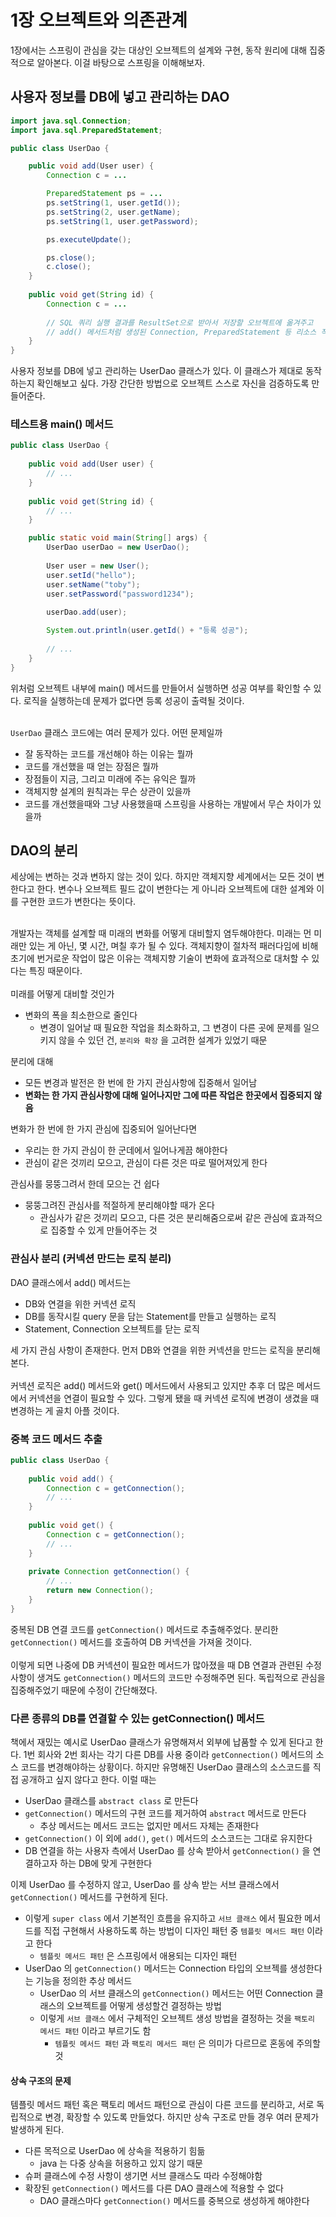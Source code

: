 # 1장 오브젝트와 의존관계

1장에서는 스프링이 관심을 갖는 대상인 오브젝트의 설계와 구현, 동작 원리에 대해 집중적으로 알아본다. 이걸 바탕으로 스프링을 이해해보자.

## 사용자 정보를 DB에 넣고 관리하는 DAO

```java
import java.sql.Connection;
import java.sql.PreparedStatement;

public class UserDao {

    public void add(User user) {
        Connection c = ...

        PreparedStatement ps = ...
        ps.setString(1, user.getId());
        ps.setString(2, user.getName);
        ps.setString(1, user.getPassword);

        ps.executeUpdate();

        ps.close();
        c.close();
    }
    
    public void get(String id) {
        Connection c = ...
        
        // SQL 쿼리 실행 결과를 ResultSet으로 받아서 저장할 오브젝트에 옮겨주고
        // add() 메서드처럼 생성된 Connection, PreparedStatement 등 리소스 작업이 끝나면 닫아주는 로직
    } 
}
```

사용자 정보를 DB에 넣고 관리하는 UserDao 클래스가 있다. 이 클래스가 제대로 동작하는지 확인해보고 싶다. 가장 간단한 방법으로 오브젝트 스스로 자신을 검증하도록 만들어준다.

### 테스트용 main() 메서드

```java
public class UserDao {
    
    public void add(User user) {
        // ...
    }
    
    public void get(String id) {
        // ...
    }

    public static void main(String[] args) {
        UserDao userDao = new UserDao();
        
        User user = new User();
        user.setId("hello");
        user.setName("toby");
        user.setPassword("password1234");
        
        userDao.add(user);

        System.out.println(user.getId() + "등록 성공");
        
        // ...
    }
}
```
위처럼 오브젝트 내부에 main() 메서드를 만들어서 실행하면 성공 여부를 확인할 수 있다. 로직을 실행하는데 문제가 없다면 등록 성공이 출력될 것이다. 
<br><br>

`UserDao` 클래스 코드에는 여러 문제가 있다. 어떤 문제일까
- 잘 동작하는 코드를 개선해야 하는 이유는 뭘까
- 코드를 개선했을 때 얻는 장점은 뭘까
- 장점들이 지금, 그리고 미래에 주는 유익은 뭘까
- 객체지향 설계의 원칙과는 무슨 상관이 있을까
- 코드를 개선했을때와 그냥 사용했을때 스프링을 사용하는 개발에서 무슨 차이가 있을까

## DAO의 분리

세상에는 변하는 것과 변하지 않는 것이 있다. 하지만 객체지향 세계에서는 모든 것이 변한다고 한다. 변수나 오브젝트 필드 값이 변한다는 게 아니라 오브젝트에 대한 설계와 이를 구현한 코드가 변한다는 뜻이다.
<br><br>

개발자는 객체를 설계할 때 미래의 변화를 어떻게 대비할지 염두해야한다. 미래는 먼 미래만 있는 게 아닌, 몇 시간, 며칠 후가 될 수 있다. 객체지향이 절차적 패러다임에 비해 초기에 번거로운 작업이 많은 이유는 객체지향 기술이 변화에 효과적으로 대처할 수 있다는 특징 때문이다. <br>
<br>
미래를 어떻게 대비할 것인가
- 변화의 폭을 최소한으로 줄인다
  - 변경이 일어날 때 필요한 작업을 최소화하고, 그 변경이 다른 곳에 문제를 일으키지 않을 수 있던 건, `분리와 확장` 을 고려한 설계가 있었기 때문

분리에 대해
- 모든 변경과 발전은 한 번에 한 가지 관심사항에 집중해서 일어남
- **변화는 한 가지 관심사항에 대해 일어나지만 그에 따른 작업은 한곳에서 집중되지 않음**

변화가 한 번에 한 가지 관심에 집중되어 일어난다면
- 우리는 한 가지 관심이 한 군데에서 일어나게끔 해야한다
- 관심이 같은 것끼리 모으고, 관심이 다른 것은 따로 떨어져있게 한다

관심사를 뭉뚱그려서 한데 모으는 건 쉽다
- 뭉뚱그려진 관심사를 적절하게 분리해야할 때가 온다
  - 관심사가 같은 것끼리 모으고, 다른 것은 분리해줌으로써 같은 관심에 효과적으로 집중할 수 있게 만들어주는 것

### 관심사 분리 (커넥션 만드는 로직 분리)

DAO 클래스에서 add() 메서드는 
- DB와 연결을 위한 커넥션 로직
- DB를 동작시킬 query 문을 담는 Statement를 만들고 실행하는 로직
- Statement, Connection 오브젝트를 닫는 로직

세 가지 관심 사항이 존재한다. 먼저 DB와 연결을 위한 커넥션을 만드는 로직을 분리해본다. 
<br><br>
커넥션 로직은 add() 메서드와 get() 메서드에서 사용되고 있지만 추후 더 많은 메서드에서 커넥션을 연결이 필요할 수 있다. 그렇게 됐을 때 커넥션 로직에 변경이 생겼을 때 변경하는 게 골치 아플 것이다.

### 중복 코드 메서드 추출

```java
public class UserDao {
    
    public void add() {
        Connection c = getConnection();
        // ...
    }
    
    public void get() {
        Connection c = getConnection();
        // ...
    }
    
    private Connection getConnection() {
        // ...
        return new Connection();
    }
}
```

중복된 DB 연결 코드를 `getConnection()` 메서드로 추출해주었다. 분리한 `getConnection()` 메서드를 호출하여 DB 커넥션을 가져올 것이다. <br>
<br>
이렇게 되면 나중에 DB 커넥션이 필요한 메서드가 많아졌을 때 DB 연결과 관련된 수정사항이 생겨도 `getConnection()` 메서드의 코드만 수정해주면 된다. 독립적으로 관심을 집중해주었기 때문에 수정이 간단해졌다.

### 다른 종류의 DB를 연결할 수 있는 getConnection() 메서드

책에서 재밌는 예시로 UserDao 클래스가 유명해져서 외부에 납품할 수 있게 된다고 한다. 1번 회사와 2번 회사는 각기 다른 DB를 사용 중이라 `getConnection()` 메서드의 소스 코드를 변경해야하는 상황이다. 하지만 유명해진 UserDao 클래스의 소스코드를 직접 공개하고 싶지 않다고 한다. 이럴 때는
- UserDao 클래스를 `abstract class` 로 만든다
- `getConnection()` 메서드의 구현 코드를 제거하여 `abstract` 메서드로 만든다
  - 추상 메서드는 메서드 코드는 없지만 메서드 자체는 존재한다
- `getConnection()` 이 외에 `add()`, `get()` 메서드의 소스코드는 그대로 유지한다
- DB 연결을 하는 사용자 측에서 UserDao 를 상속 받아서 `getConnection()` 을 연결하고자 하는 DB에 맞게 구현한다

이제 UserDao 를 수정하지 않고, UserDao 를 상속 받는 서브 클래스에서 `getConnection()` 메서드를 구현하게 된다. 
- 이렇게 `super class` 에서 기본적인 흐름을 유지하고 `서브 클래스` 에서 필요한 메서드를 직접 구현해서 사용하도록 하는 방법이 디자인 패턴 중 `템플릿 메서드 패턴` 이라고 한다  
  - `템플릿 메서드 패턴` 은 스프링에서 애용되는 디자인 패턴
- UserDao 의 `getConnection()` 메서드는 Connection 타입의 오브젝를 생성한다는 기능을 정의한 추상 메서드
  - UserDao 의 서브 클래스의 `getConnection()` 메서드는 어떤 Connection 클래스의 오브젝트를 어떻게 생성할건 결정하는 방법
  - 이렇게 `서브 클래스` 에서 구체적인 오브젝트 생성 방법을 결정하는 것을 `팩토리 메서드 패턴` 이라고 부르기도 함
    - `템플릿 메서드 패턴` 과 `팩토리 메서드 패턴` 은 의미가 다르므로 혼동에 주의할 것

#### 상속 구조의 문제

템플릿 메서드 패턴 혹은 팩토리 메서드 패턴으로 관심이 다른 코드를 분리하고, 서로 독립적으로 변경, 확장할 수 있도록 만들었다. 하지만 상속 구조로 만들 경우 여러 문제가 발생하게 된다.
- 다른 목적으로 UserDao 에 상속을 적용하기 힘듦
  - java 는 다중 상속을 허용하고 있지 않기 때문
- 슈퍼 클래스에 수정 사항이 생기면 서브 클래스도 따라 수정해야함
- 확장된 `getConnection()` 메서드를 다른 DAO 클래스에 적용할 수 없다 
  - DAO 클래스마다 `getConnection()` 메서드를 중복으로 생성하게 해야한다 
